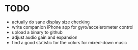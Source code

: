 TODO
====

- actually do sane display size checking
- write companion iPhone app for gyro/accelerometer control
- upload a binary to github
- adjust audio gain and expansion
- find a good statistic for the colors for mixed-down music
